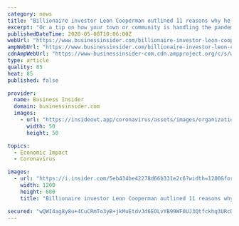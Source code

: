 ```yaml
---
category: news
title: "Billionaire investor Leon Cooperman outlined 11 reasons why he's concerned about coronavirus' long-term impacts"
excerpt: "Or a tip on how your town or community is handling the pandemic? Please email covidtips@businessinsider.com and tell us your story. Get the latest coronavirus business & economic impact analysis from Business Insider Intelligence on how COVID-19 is affecting industries."
publishedDateTime: 2020-05-08T10:06:00Z
webUrl: "https://www.businessinsider.com/billionaire-investor-leon-cooperman-reasons-worry-coronavirus-impacts-economy-market-2020-5"
ampWebUrl: "https://www.businessinsider.com/billionaire-investor-leon-cooperman-reasons-worry-coronavirus-impacts-economy-market-2020-5?amp"
cdnAmpWebUrl: "https://www-businessinsider-com.cdn.ampproject.org/c/s/www.businessinsider.com/billionaire-investor-leon-cooperman-reasons-worry-coronavirus-impacts-economy-market-2020-5?amp"
type: article
quality: 85
heat: 85
published: false

provider:
  name: Business Insider
  domain: businessinsider.com
  images:
    - url: "https://insideout.app/coronavirus/assets/images/organizations/businessinsider.com-50x50.jpg"
      width: 50
      height: 50

topics:
  - Economic Impact
  - Coronavirus

images:
  - url: "https://i.insider.com/5eb434be42278d66b331e2c6?width=1200&format=jpeg"
    width: 1200
    height: 600
    title: "Billionaire investor Leon Cooperman outlined 11 reasons why he's concerned about coronavirus' long-term impacts"

secured: "wQWI4ag8y8u+4CuCRmTo3yB+jkMuEtdvJd6EOLvYB99WF0UJ3Qtfckhq3URcD4FSXvECncWmtr9fReQNM/Gp6GvWAVd/bZ8HwyIKmgXi8w9njwK6we2pxDZHtIoqqBlMgEceMKKftW1U8z5V56Fz/rQ6GLt5PSV/SDeN4Kk3c+RRfOF+dTYvASFEekhUWgjGJDD9jRwoP3mHu+B68BNqBlU0w+bvD67UZOmV9KoA2BR95al6eVSn0n5e6+fR+J1dUB0G7e01xRk927iz1afXqQ1U/woMDtX9z+G2NG3RA63Pqqqi4NDeBy2sF/G6Il89mtCLZmStQUNZH9m+WBHndfRqHXuWsvfa/eyncp6A/XzW06NMwO8GwWrNUeCYz1Fu0gNTxIpYHUMEsJf/J97ps2eiqAJ5AVhxMReDxoLUt9PG2aCEVNfBdC+U/BmCS0JKohtqoJEjALG2hQ4yLJQXbIOKog7K2j/XUCcBLBe2b6w=;JT1Su7S2ezMzcxDI51oJIQ=="
---
```


